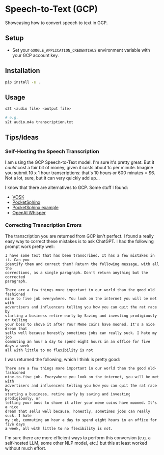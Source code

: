 # Speech-to-Text (GCP)

Showcasing how to convert speech to text in GCP.

## Setup

- Set your `GOOGLE_APPLICATION_CREDENTIALS` environment variable with your GCP 
  account key.

## Installation

```bash
pip install -e .
```

## Usage

```bash
s2t <audio file> <output file>

# e.g.
s2t audio.m4a transcription.txt
```

## Tips/Ideas

### Self-Hosting the Speech Transcription

I am using the GCP Speech-to-Text model. I'm sure it's pretty great. But it
_could_ cost a fair bit of money, given it costs about 1c per minute. Imagine
you submit 10 x 1 hour transcriptions: that's 10 hours or 600 minutes = $6. Not 
a lot, sure, but it can very quickly add up...

I know that there are alternatives to GCP. Some stuff I found:

- [VOSK](https://github.com/alphacep/vosk-api)
- [PocketSphinx](https://github.com/cmusphinx/pocketsphinx)
- [PocketSphinx example](https://stackoverflow.com/a/38877903)
- [OpenAI Whisper](https://github.com/openai/whisper)

### Correcting Transcription Errors

The transcription you are returned from GCP isn't perfect. I found a really easy
way to correct these mistakes is to ask ChatGPT. I had the following prompt work
pretty well:

```
I have some text that has been transcribed. It has a few mistakes in it. Can you
identify them and correct them? Return the following message, with all the 
corrections, as a single paragraph. Don't return anything but the corrected 
paragraph.

There are a few things more important in our world than the good old fashioned 
nine to five job everywhere. You look on the internet you will be met with 
advertisers and influencers telling you how you can quit the rat race by 
starting a business retire early by Saving and investing prodigiously or telling 
your boss to shove it after Your Meme coins have mooned. It's a nice dream that 
sells well because honestly sometimes jobs can really suck. I hate my job 
commuting an hour a day to spend eight hours in an office for five days a week 
all with little to no flexibility is not
```

I was returned the following, which I think is pretty good:

```
There are a few things more important in our world than the good old-fashioned 
nine-to-five job. Everywhere you look on the internet, you will be met with 
advertisers and influencers telling you how you can quit the rat race by 
starting a business, retire early by saving and investing prodigiously, or 
telling your boss to shove it after your meme coins have mooned. It's a nice 
dream that sells well because, honestly, sometimes jobs can really suck. I hate 
my job, commuting an hour a day to spend eight hours in an office for five days 
a week, all with little to no flexibility is not.
```

I'm sure there are more efficient ways to perform this conversion (e.g. a 
self-hosted LLM, some other NLP model, etc.) but this at least worked without
much effort.